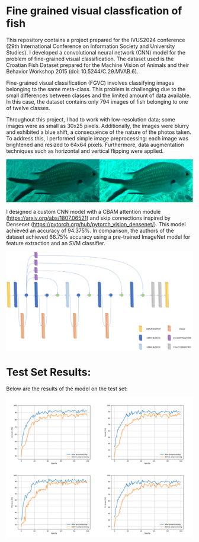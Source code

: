 # Fine grained visual classfication of fish

This repository contains a project prepared for the IVUS2024 conference (29th International Conference on Information Society and University Studies). I developed a convolutional neural network (CNN) model for the problem of fine-grained visual classification. The dataset used is the Croatian Fish Dataset prepared for the Machine Vision of Animals and their Behavior Workshop 2015 (doi: 10.5244/C.29.MVAB.6).

Fine-grained visual classification (FGVC) involves classifying images belonging to the same meta-class. This problem is challenging due to the small differences between classes and the limited amount of data available. In this case, the dataset contains only 794 images of fish belonging to one of twelve classes.

Throughout this project, I had to work with low-resolution data; some images were as small as 30x25 pixels. Additionally, the images were blurry and exhibited a blue shift, a consequence of the nature of the photos taken. To address this, I performed simple image preprocessing: each image was brightened and resized to 64x64 pixels. Furthermore, data augmentation techniques such as horizontal and vertical flipping were applied.

![Image of model](images/before_after_preprocessing.jpg)

I designed a custom CNN model with a CBAM attention module (https://arxiv.org/abs/1807.06521) and skip connections inspired by Densenet (https://pytorch.org/hub/pytorch_vision_densenet/). This model achieved an accuracy of 94.375%. In comparison, the authors of the dataset achieved 66.75% accuracy using a pre-trained ImageNet model for feature extraction and an SVM classifier.

![Image of model](images/Mode.png)


# Test Set Results:
Below are the results of the model on the test set:

![Image of model](images/accuracy_recall_precision_f1.png)
